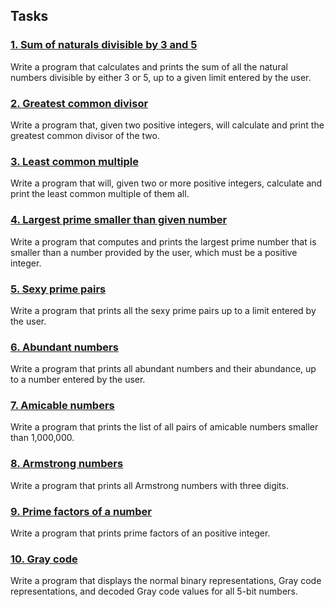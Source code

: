 ## Tasks
### [1. Sum of naturals divisible by 3 and 5](https://github.com/vladIev/the_modern_cpp_challange/tree/main/src/math_problems/1_sum_of_naturals_div_by_3_and_5)
Write a program that calculates and prints the sum of all the natural numbers divisible by either 3 or 5, up to a given limit entered by the user.

### [2. Greatest common divisor](https://github.com/vladIev/the_modern_cpp_challange/tree/main/src/math_problems/2_gcd)
Write a program that, given two positive integers, will calculate and print the greatest common divisor of the two.

### [3. Least common multiple](https://github.com/vladIev/the_modern_cpp_challange/tree/main/src/math_problems/3_lcm)
Write a program that will, given two or more positive integers, calculate and print the least common multiple of them all.

###  [4. Largest prime smaller than given number](https://github.com/vladIev/the_modern_cpp_challange/tree/main/src/math_problems/4_largest_prime_smaller_than_number)
Write a program that computes and prints the largest prime number that is smaller than a number provided by the user, which must be a positive integer.

### [5. Sexy prime pairs](https://github.com/vladIev/the_modern_cpp_challange/tree/main/src/math_problems/5_sexy_primes)
Write a program that prints all the sexy prime pairs up to a limit entered by the user.

### [6. Abundant numbers](https://github.com/vladIev/the_modern_cpp_challange/tree/main/src/math_problems/6_abundant_numbers)
Write a program that prints all abundant numbers and their abundance, up to a number entered by the user.

### [7. Amicable numbers](https://github.com/vladIev/the_modern_cpp_challange/tree/main/src/math_problems/7_amicable_numbers)
Write a program that prints the list of all pairs of amicable numbers smaller than 1,000,000.

### [8. Armstrong numbers](https://github.com/vladIev/the_modern_cpp_challange/tree/main/src/math_problems/8_armstrong_numbers)
Write a program that prints all Armstrong numbers with three digits.

### [9. Prime factors of a number](https://github.com/vladIev/the_modern_cpp_challange/tree/main/src/math_problems/9_prime_factors_of_a_number)
Write a program that prints prime factors of an positive integer.

### [10. Gray code](https://github.com/vladIev/the_modern_cpp_challange/tree/main/src/math_problems/10_graycode)
Write a program that displays the normal binary representations, Gray code representations, and decoded Gray code values for all 5-bit numbers.

